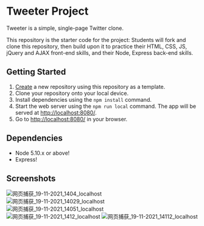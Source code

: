 # Tweeter Project

Tweeter is a simple, single-page Twitter clone.

This repository is the starter code for the project: Students will fork and clone this repository, then build upon it to practice their HTML, CSS, JS, jQuery and AJAX front-end skills, and their Node, Express back-end skills.

## Getting Started

1. [Create](https://docs.github.com/en/repositories/creating-and-managing-repositories/creating-a-repository-from-a-template) a new repository using this repository as a template.
2. Clone your repository onto your local device.
3. Install dependencies using the `npm install` command.
3. Start the web server using the `npm run local` command. The app will be served at <http://localhost:8080/>.
4. Go to <http://localhost:8080/> in your browser.

## Dependencies


- Node 5.10.x or above!
- Express!

## Screenshots
![网页捕获_19-11-2021_1404_localhost](https://user-images.githubusercontent.com/92280039/142677105-055e33a3-3fc9-43e4-8730-9013ab4981c8.jpeg)
![网页捕获_19-11-2021_14029_localhost](https://user-images.githubusercontent.com/92280039/142677196-0ea6dd33-aeae-4efc-9479-c9b075881022.jpeg)
![网页捕获_19-11-2021_14051_localhost](https://user-images.githubusercontent.com/92280039/142677259-432cbb65-2c67-4f75-bb93-dc395ff78656.jpeg)
![网页捕获_19-11-2021_1412_localhost](https://user-images.githubusercontent.com/92280039/142677264-96982084-867e-4c6f-a333-769fb6d3916c.jpeg)
![网页捕获_19-11-2021_14112_localhost](https://user-images.githubusercontent.com/92280039/142677268-afb09c6e-0d71-404a-94ab-3d1a28304b80.jpeg)
